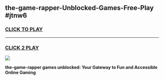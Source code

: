 
## the-game-rapper-Unblocked-Games-Free-Play #jtnw6
<h3>
<a href="https://us.freeplayer.one?title=the-game-rapper&ref=9M">CLICK TO PLAY</a></h3>
<hr>

<h3>
<a href="https://us.freeplayer.one?title=the-game-rapper&ref=9M">CLICK 2 PLAY</a>
  
</h3>

<a href="https://us.freeplayer.one?title=the-game-rapper&ref=9M"><img src="https://clearcache.store/games.png"></a>


**the-game-rapper games unblocked: Your Gateway to Fun and Accessible Online Gaming**
